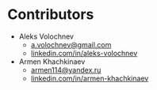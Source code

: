 # Contributors

* Aleks Volochnev
    * [a.volochnev@gmail.com](mailto:a.volochnev@gmail.com)
    * [linkedin.com/in/aleks-volochnev](https://www.linkedin.com/in/aleks-volochnev/)
* Armen Khachkinaev
    * [armen114@yandex.ru](mailto:armen114@yandex.ru)
    * [linkedin.com/in/armen-khachkinaev](https://www.linkedin.com/in/armen-khachkinaev/)
